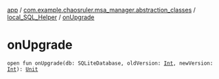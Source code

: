 [app](../../index.md) / [com.example.chaosruler.msa_manager.abstraction_classes](../index.md) / [local_SQL_Helper](index.md) / [onUpgrade](.)

# onUpgrade

`open fun onUpgrade(db: SQLiteDatabase, oldVersion: `[`Int`](https://kotlinlang.org/api/latest/jvm/stdlib/kotlin/-int/index.html)`, newVersion: `[`Int`](https://kotlinlang.org/api/latest/jvm/stdlib/kotlin/-int/index.html)`): `[`Unit`](https://kotlinlang.org/api/latest/jvm/stdlib/kotlin/-unit/index.html)